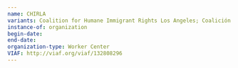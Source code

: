 ```yaml
---
name: CHIRLA
variants: Coalition for Humane Immigrant Rights Los Angeles; Coalición pro Derechos Humanos del Inmigrante en Los Angeles
instance-of: organization
begin-date: 
end-date: 
organization-type: Worker Center
VIAF: http://viaf.org/viaf/132808296
---
```


